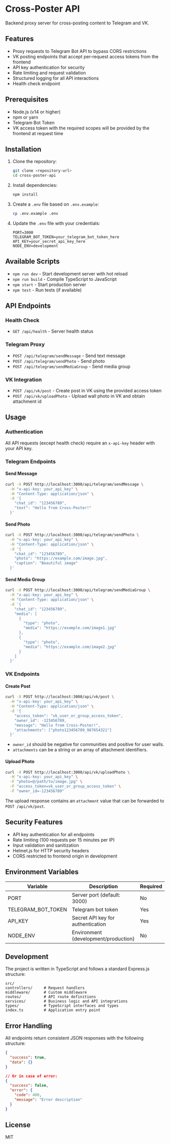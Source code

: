 # Cross-Poster API

Backend proxy server for cross-posting content to Telegram and VK.

## Features

- Proxy requests to Telegram Bot API to bypass CORS restrictions
- VK posting endpoints that accept per-request access tokens from the frontend
- API key authentication for security
- Rate limiting and request validation
- Structured logging for all API interactions
- Health check endpoint

## Prerequisites

- Node.js (v14 or higher)
- npm or yarn
- Telegram Bot Token
- VK access token with the required scopes will be provided by the frontend at request time

## Installation

1. Clone the repository:
   ```bash
   git clone <repository-url>
   cd cross-poster-api
   ```

2. Install dependencies:
   ```bash
   npm install
   ```

3. Create a `.env` file based on `.env.example`:
   ```bash
   cp .env.example .env
   ```

4. Update the `.env` file with your credentials:
   ```env
   PORT=3000
   TELEGRAM_BOT_TOKEN=your_telegram_bot_token_here
   API_KEY=your_secret_api_key_here
   NODE_ENV=development
   ```

## Available Scripts

- `npm run dev` - Start development server with hot reload
- `npm run build` - Compile TypeScript to JavaScript
- `npm start` - Start production server
- `npm test` - Run tests (if available)

## API Endpoints

### Health Check
- `GET /api/health` - Server health status

### Telegram Proxy
- `POST /api/telegram/sendMessage` - Send text message
- `POST /api/telegram/sendPhoto` - Send photo
- `POST /api/telegram/sendMediaGroup` - Send media group

### VK Integration
- `POST /api/vk/post` - Create post in VK using the provided access token
- `POST /api/vk/uploadPhoto` - Upload wall photo in VK and obtain attachment id

## Usage

### Authentication
All API requests (except health check) require an `x-api-key` header with your API key.

### Telegram Endpoints

#### Send Message
```bash
curl -X POST http://localhost:3000/api/telegram/sendMessage \
  -H "x-api-key: your_api_key" \
  -H "Content-Type: application/json" \
  -d '{
    "chat_id": "123456789",
    "text": "Hello from Cross-Poster!"
  }'
```

#### Send Photo
```bash
curl -X POST http://localhost:3000/api/telegram/sendPhoto \
  -H "x-api-key: your_api_key" \
  -H "Content-Type: application/json" \
  -d '{
    "chat_id": "123456789",
    "photo": "https://example.com/image.jpg",
    "caption": "Beautiful image"
  }'
```

#### Send Media Group
```bash
curl -X POST http://localhost:3000/api/telegram/sendMediaGroup \
  -H "x-api-key: your_api_key" \
  -H "Content-Type: application/json" \
  -d '{
    "chat_id": "123456789",
    "media": [
      {
        "type": "photo",
        "media": "https://example.com/image1.jpg"
      },
      {
        "type": "photo",
        "media": "https://example.com/image2.jpg"
      }
    ]
  }'
```

### VK Endpoints

#### Create Post
```bash
curl -X POST http://localhost:3000/api/vk/post \
  -H "x-api-key: your_api_key" \
  -H "Content-Type: application/json" \
  -d '{
    "access_token": "vk_user_or_group_access_token",
    "owner_id": -123456789,
    "message": "Hello from Cross-Poster!",
    "attachments": ["photo123456789_987654321"]
  }'
```

- `owner_id` should be negative for communities and positive for user walls.
- `attachments` can be a string or an array of attachment identifiers.

#### Upload Photo
```bash
curl -X POST http://localhost:3000/api/vk/uploadPhoto \
  -H "x-api-key: your_api_key" \
  -F "photo=@/path/to/image.jpg" \
  -F "access_token=vk_user_or_group_access_token" \
  -F "owner_id=-123456789"
```

The upload response contains an `attachment` value that can be forwarded to `POST /api/vk/post`.

## Security Features

- API key authentication for all endpoints
- Rate limiting (100 requests per 15 minutes per IP)
- Input validation and sanitization
- Helmet.js for HTTP security headers
- CORS restricted to frontend origin in development

## Environment Variables

| Variable | Description | Required |
|----------|-------------|----------|
| PORT | Server port (default: 3000) | No |
| TELEGRAM_BOT_TOKEN | Telegram bot token | Yes |
| API_KEY | Secret API key for authentication | Yes |
| NODE_ENV | Environment (development/production) | No |

## Development

The project is written in TypeScript and follows a standard Express.js structure:

```
src/
controllers/     # Request handlers
middleware/      # Custom middleware
routes/          # API route definitions
services/        # Business logic and API integrations
types/           # TypeScript interfaces and types
index.ts         # Application entry point
```

## Error Handling

All endpoints return consistent JSON responses with the following structure:

```json
{
  "success": true,
  "data": {}
}

// Or in case of error:
{
  "success": false,
  "error": {
    "code": 400,
    "message": "Error description"
  }
}
```

## License

MIT
